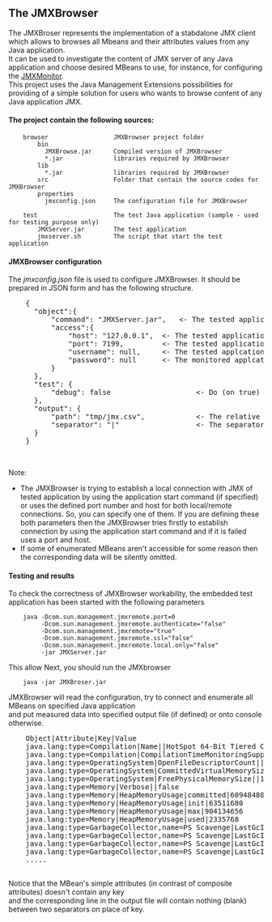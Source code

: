## The JMXBrowser ##

The JMXBroser represents the implementation of a stabdalone JMX client which allows to browses all Mbeans and their attributes values from any Java application.  
It can be used to investigate the content of JMX server of any Java application and choose desired MBeans to use, for instance, for configuring the [JMXMonitor](https://github.com/monitisexchange/Monitis-Java-Plugins/tree/master/JMX-Monitor).  
This project uses the Java Management Extensions possibilities for providing of a simple solution for users who wants to browse content of any Java application JMX.  

#### The project contain the following sources: ####

        browser                  JMXBrowser project folder 
            bin
              JMXBrowse.jar      Compiled version of JMXBrowser
              *.jar              libraries required by JMXBrowser  
            lib
              *.jar              libraries required by JMXBrowser  
            src                  Folder that contain the source codes for JMXBrowser  
            properties
              jmxconfig.json     The configuration file for JMXBrowser

        test                     The test Java application (sample - used for testing purpose only)
            JMXServer.jar        The test application
            jmxserver.sh         The script that start the test application

#### JMXBrowser configuration ####

The _jmxconfig.json_ file is used to configure JMXBrowser. It should be prepared in JSON form and has the following structure.

   <pre markdown="1">
	{
	  "object":{
	  	  "command": "JMXServer.jar",   <- The tested application start command 
	      "access":{
			  "host": "127.0.0.1",  <- The tested application host IP <i>(optional; the default value - "localhost")</i>
			  "port": 7199,         <- The tested application JMX port number <i>(optional; the default value - 0)</i>
			  "username": null,     <- The tested applcation JMX access credentials (user name)
			  "password": null      <- The monitored applcation JMX access credentials (user password)
	      }
	  },
	  "test": {
	      "debug": false                    <- Do (on true) or no print additional debug information
	  },
	  "output": {
	      "path": "tmp/jmx.csv",            <- The relative or absolute path for browsing results output file (
	      "separator": "|"                  <- The separator that will separates fields on each line
	  }
	}

   </pre>

Note:  

  - The JMXBrowser is trying to establish a local connection with JMX of tested application by using the application start command (if specified) or uses the defined port number and host for both local/remote connections. So, you can specify one of them. If you are defining these both parameters then the JMXBrowser tries firstly to establish connection by using the application start command and if it is failed uses a port and host.
  - If some of enumerated MBeans aren't accessible for some reason then the corresponding data will be silently omitted.
 
#### Testing and results ####

To check the correctness of JMXBrowser workability, the embedded test application has been started with the following parameters

        java -Dcom.sun.management.jmxremote.port=0 
             -Dcom.sun.management.jmxremote.authenticate="false" 
             -Dcom.sun.management.jmxremote="true" 
             -Dcom.sun.management.jmxremote.ssl="false" 
             -Dcom.sun.management.jmxremote.local.only="false" 
             -jar JMXServer.jar

This allow 
Next, you should run the JMXbrowser

        java -jar JMXBroser.jar

JMXBrowser will read the configuration, try to connect and enumerate all MBeans on specified Java application  
and put measured data into specified output file (if defined) or onto console otherwise.  

   <pre markdown="1">
	Object|Attribute|Key|Value                                            <- header separated by specified separator
	java.lang:type=Compilation|Name||HotSpot 64-Bit Tiered Compilers      <- measuring MBeans data (simple MBean)
	java.lang:type=Compilation|CompilationTimeMonitoringSupported||true
	java.lang:type=OperatingSystem|OpenFileDescriptorCount||12
	java.lang:type=OperatingSystem|CommittedVirtualMemorySize||1309061120
	java.lang:type=OperatingSystem|FreePhysicalMemorySize||158765056
	java.lang:type=Memory|Verbose||false
	java.lang:type=Memory|HeapMemoryUsage|committed|60948480              <- measuring MBeans data (Composite Mbean has a key)
	java.lang:type=Memory|HeapMemoryUsage|init|63511680
	java.lang:type=Memory|HeapMemoryUsage|max|904134656
	java.lang:type=Memory|HeapMemoryUsage|used|2335768
	java.lang:type=GarbageCollector,name=PS Scavenge|LastGcInfo|GcThreadCount|4
	java.lang:type=GarbageCollector,name=PS Scavenge|LastGcInfo|duration|1
	java.lang:type=GarbageCollector,name=PS Scavenge|LastGcInfo|endTime|8685386
	java.lang:type=GarbageCollector,name=PS Scavenge|LastGcInfo|id|3
	.....
   </pre>
  
Notice that the MBean's simple attributes (in contrast of composite attributes) doesn't contain any key  
and the corresponding line in the output file will contain nothing (blank) between two separators on place of key. 




